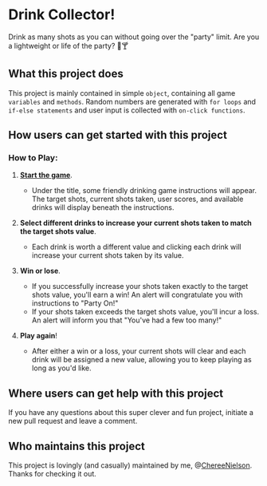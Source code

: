 # Drink Collector! #

Drink as many shots as you can without going over the "party" limit. Are you a lightweight or life of the party? :tropical_drink::cocktail:

## What this project does ## 

This project is mainly contained in simple `object`, containing all game `variables` and `methods`. Random numbers are generated with `for loops` and `if-else statements` and user input is collected with `on-click functions`.

## How users can get started with this project ## 

### How to Play: ###

1. **[Start the game](https://chereenielson.github.io/Unit-4-Game/)**.
    - Under the title, some friendly drinking game instructions will appear. The target shots, current shots taken, user scores, and available drinks will display beneath the instructions.

2. **Select different drinks to increase your current shots taken to match the target shots value**.
    - Each drink is worth a different value and clicking each drink will increase your current shots taken by its value.

3. **Win or lose**.
    - If you successfully increase your shots taken exactly to the target shots value, you'll earn a win! An alert will congratulate you with instructions to "Party On!"
    - If your shots taken exceeds the target shots value, you'll incur a loss. An alert will inform you that "You've had a few too many!"

4. **Play again**!
    - After either a win or a loss, your current shots will clear and each drink will be assigned a new value, allowing you to keep playing as long as you'd like.

## Where users can get help with this project ##

If you have any questions about this super clever and fun project, initiate a new pull request and leave a comment.

## Who maintains this project ## 

This project is lovingly (and casually) maintained by me, @[ChereeNielson](https://github.com/ChereeNielson). Thanks for checking it out.
